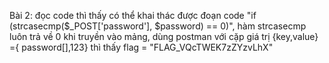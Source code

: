 Bài 2:
đọc code thì thấy có thể khai thác được đoạn code "if (strcasecmp($_POST['password'], $password) == 0)",
hàm strcasecmp luôn trả về 0 khi truyền vào mảng, dùng postman với cặp giá trị {key,value} ={ password[],123} thì thấy 
flag = "FLAG_VQcTWEK7zZYzvLhX"

